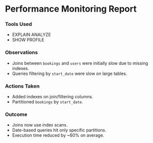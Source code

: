 # Performance Monitoring Report

### Tools Used
- EXPLAIN ANALYZE
- SHOW PROFILE

### Observations
- Joins between `bookings` and `users` were initially slow due to missing indexes.
- Queries filtering by `start_date` were slow on large tables.

### Actions Taken
- Added indexes on join/filtering columns.
- Partitioned `bookings` by `start_date`.

### Outcome
- Joins now use index scans.
- Date-based queries hit only specific partitions.
- Execution time reduced by ~60% on average.
